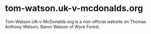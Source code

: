 # tom-watson.uk-v-mcdonalds.org
Tom-Watson.UK-v-McDonalds.org is a non-official website on Thomas Anthony Watson, Baron Watson of Wyre Forest.
